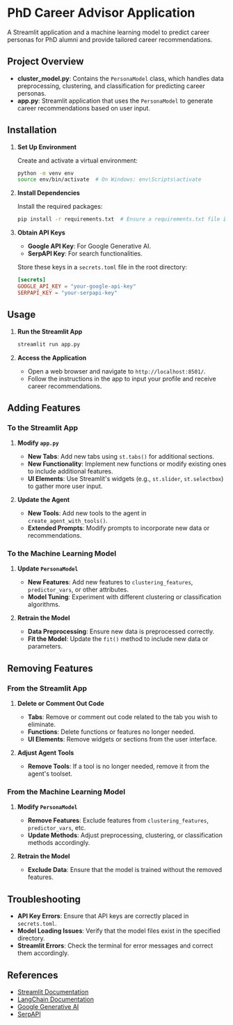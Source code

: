 # PhD Career Advisor Application

A Streamlit application and a machine learning model to predict career personas for PhD alumni and provide tailored career recommendations.

## Project Overview

- **cluster_model.py**: Contains the `PersonaModel` class, which handles data preprocessing, clustering, and classification for predicting career personas.
- **app.py**: Streamlit application that uses the `PersonaModel` to generate career recommendations based on user input.

## Installation

1. **Set Up Environment**

   Create and activate a virtual environment:

   ```bash
   python -m venv env
   source env/bin/activate  # On Windows: env\Scripts\activate
   ```

2. **Install Dependencies**

   Install the required packages:

   ```bash
   pip install -r requirements.txt  # Ensure a requirements.txt file is present
   ```

3. **Obtain API Keys**

   - **Google API Key**: For Google Generative AI.
   - **SerpAPI Key**: For search functionalities.

   Store these keys in a `secrets.toml` file in the root directory:

   ```toml
   [secrets]
   GOOGLE_API_KEY = "your-google-api-key"
   SERPAPI_KEY = "your-serpapi-key"
   ```

## Usage

1. **Run the Streamlit App**

   ```bash
   streamlit run app.py
   ```

2. **Access the Application**

   - Open a web browser and navigate to `http://localhost:8501/`.
   - Follow the instructions in the app to input your profile and receive career recommendations.

## Adding Features

### To the Streamlit App

1. **Modify `app.py`**

   - **New Tabs**: Add new tabs using `st.tabs()` for additional sections.
   - **New Functionality**: Implement new functions or modify existing ones to include additional features.
   - **UI Elements**: Use Streamlit's widgets (e.g., `st.slider`, `st.selectbox`) to gather more user input.

2. **Update the Agent**

   - **New Tools**: Add new tools to the agent in `create_agent_with_tools()`.
   - **Extended Prompts**: Modify prompts to incorporate new data or recommendations.

### To the Machine Learning Model

1. **Update `PersonaModel`**

   - **New Features**: Add new features to `clustering_features`, `predictor_vars`, or other attributes.
   - **Model Tuning**: Experiment with different clustering or classification algorithms.

2. **Retrain the Model**

   - **Data Preprocessing**: Ensure new data is preprocessed correctly.
   - **Fit the Model**: Update the `fit()` method to include new data or parameters.

## Removing Features

### From the Streamlit App

1. **Delete or Comment Out Code**

   - **Tabs**: Remove or comment out code related to the tab you wish to eliminate.
   - **Functions**: Delete functions or features no longer needed.
   - **UI Elements**: Remove widgets or sections from the user interface.

2. **Adjust Agent Tools**

   - **Remove Tools**: If a tool is no longer needed, remove it from the agent's toolset.

### From the Machine Learning Model

1. **Modify `PersonaModel`**

   - **Remove Features**: Exclude features from `clustering_features`, `predictor_vars`, etc.
   - **Update Methods**: Adjust preprocessing, clustering, or classification methods accordingly.

2. **Retrain the Model**

   - **Exclude Data**: Ensure that the model is trained without the removed features.

## Troubleshooting

- **API Key Errors**: Ensure that API keys are correctly placed in `secrets.toml`.
- **Model Loading Issues**: Verify that the model files exist in the specified directory.
- **Streamlit Errors**: Check the terminal for error messages and correct them accordingly.

## References

- [Streamlit Documentation](https://docs.streamlit.io/)
- [LangChain Documentation](https://langchain.readthedocs.io/en/latest/)
- [Google Generative AI](https://developers.generativeai.google/)
- [SerpAPI](https://serpapi.com/)
